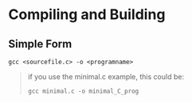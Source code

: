 # Compiling and Building

## Simple Form

`gcc <sourcefile.c> -o <programname>`

> if you use the minimal.c example, this could be:
>
> `gcc minimal.c -o minimal_C_prog`
> 

